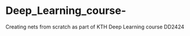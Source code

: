 # Deep_Learning_course-
Creating nets from scratch as part of KTH Deep Learning course DD2424


 
  
